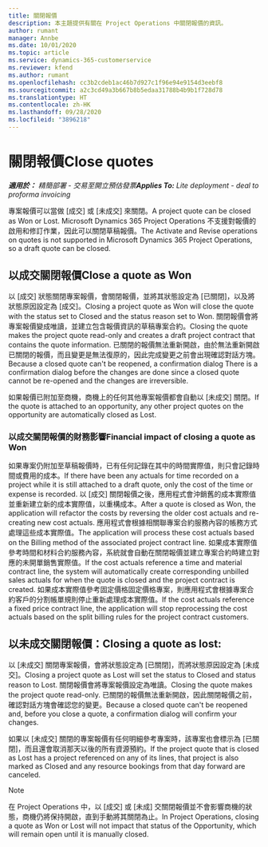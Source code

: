 ```yaml
---
title: 關閉報價
description: 本主題提供有關在 Project Operations 中關閉報價的資訊。
author: rumant
manager: Annbe
ms.date: 10/01/2020
ms.topic: article
ms.service: dynamics-365-customerservice
ms.reviewer: kfend
ms.author: rumant
ms.openlocfilehash: cc3b2cdeb1ac46b7d927c1f96e94e9154d3eebf8
ms.sourcegitcommit: a2c3cd49a3b667b8b5edaa31788b4b9b1f728d78
ms.translationtype: HT
ms.contentlocale: zh-HK
ms.lasthandoff: 09/28/2020
ms.locfileid: "3896218"
---
```

# <a name="close-quotes"></a><span data-ttu-id="1813f-103">關閉報價</span><span class="sxs-lookup"><span data-stu-id="1813f-103">Close quotes</span></span> 

<span data-ttu-id="1813f-104">_**適用於：** 精簡部署 - 交易至開立預估發票_</span><span class="sxs-lookup"><span data-stu-id="1813f-104">_**Applies To:** Lite deployment - deal to proforma invoicing_</span></span>

<span data-ttu-id="1813f-105">專案報價可以當做 [成交] 或 [未成交] 來關閉。</span><span class="sxs-lookup"><span data-stu-id="1813f-105">A project quote can be closed as Won or Lost.</span></span> <span data-ttu-id="1813f-106">Microsoft Dynamics 365 Project Operations 不支援對報價的啟用和修訂作業，因此可以關閉草稿報價。</span><span class="sxs-lookup"><span data-stu-id="1813f-106">The Activate and Revise operations on quotes is not supported in Microsoft Dynamics 365 Project Operations, so a draft quote can be closed.</span></span>

## <a name="close-a-quote-as-won"></a><span data-ttu-id="1813f-107">以成交關閉報價</span><span class="sxs-lookup"><span data-stu-id="1813f-107">Close a quote as Won</span></span>

<span data-ttu-id="1813f-108">以 [成交] 狀態關閉專案報價，會關閉報價，並將其狀態設定為 [已關閉]，以及將狀態原因設定為 [成交]。</span><span class="sxs-lookup"><span data-stu-id="1813f-108">Closing a project quote as Won will close the quote with the status set to Closed and the status reason set to Won.</span></span> <span data-ttu-id="1813f-109">關閉報價會將專案報價變成唯讀，並建立包含報價資訊的草稿專案合約。</span><span class="sxs-lookup"><span data-stu-id="1813f-109">Closing the quote makes the project quote read-only and creates a draft project contract that contains the quote information.</span></span> <span data-ttu-id="1813f-110">已關閉的報價無法重新開啟，由於無法重新開啟已關閉的報價，而且變更是無法復原的，因此完成變更之前會出現確認對話方塊。</span><span class="sxs-lookup"><span data-stu-id="1813f-110">Because a closed quote can't be reopened, a confirmation dialog There is a confirmation dialog before the changes are done since a closed quote cannot be re-opened and the changes are irreversible.</span></span>

<span data-ttu-id="1813f-111">如果報價已附加至商機，商機上的任何其他專案報價都會自動以 [未成交] 關閉。</span><span class="sxs-lookup"><span data-stu-id="1813f-111">If the quote is attached to an opportunity, any other project quotes on the opportunity are automatically closed as Lost.</span></span>

### <a name="financial-impact-of-closing-a-quote-as-won"></a><span data-ttu-id="1813f-112">以成交關閉報價的財務影響</span><span class="sxs-lookup"><span data-stu-id="1813f-112">Financial impact of closing a quote as Won</span></span>

<span data-ttu-id="1813f-113">如果專案仍附加至草稿報價時，已有任何記錄在其中的時間實際值，則只會記錄時間或費用的成本。</span><span class="sxs-lookup"><span data-stu-id="1813f-113">If there have been any actuals for time recorded on a project while it is still attached to a draft quote, only the cost of the time or expense is recorded.</span></span> <span data-ttu-id="1813f-114">以 [成交] 關閉報價之後，應用程式會沖銷舊的成本實際值並重新建立新的成本實際值，以重構成本。</span><span class="sxs-lookup"><span data-stu-id="1813f-114">After a quote is closed as Won, the application will refactor the costs by reversing the older cost actuals and re-creating new cost actuals.</span></span> <span data-ttu-id="1813f-115">應用程式會根據相關聯專案合約服務內容的帳務方式處理這些成本實際值。</span><span class="sxs-lookup"><span data-stu-id="1813f-115">The application will process these cost actuals based on the Billing method of the associated project contract line.</span></span> <span data-ttu-id="1813f-116">如果成本實際值參考時間和材料合約服務內容，系統就會自動在關閉報價並建立專案合約時建立對應的未開單銷售實際值。</span><span class="sxs-lookup"><span data-stu-id="1813f-116">If the cost actuals reference a time and material contract line, the system will automatically create corresponding unbilled sales actuals for when the quote is closed and the project contract is created.</span></span> <span data-ttu-id="1813f-117">如果成本實際值參考固定價格固定價格專案，則應用程式會根據專案合約客戶的分割帳單規則停止重新處理成本實際值。</span><span class="sxs-lookup"><span data-stu-id="1813f-117">If the cost actuals reference a fixed price contract line, the application will stop reprocessing the cost actuals based on the split billing rules for the project contract customers.</span></span>

## <a name="closing-a-quote-as-lost"></a><span data-ttu-id="1813f-118">以未成交關閉報價：</span><span class="sxs-lookup"><span data-stu-id="1813f-118">Closing a quote as lost:</span></span>

<span data-ttu-id="1813f-119">以 [未成交] 關閉專案報價，會將狀態設定為 [已關閉]，而將狀態原因設定為 [未成交]。</span><span class="sxs-lookup"><span data-stu-id="1813f-119">Closing a project quote as Lost will set the status to Closed and status reason to Lost.</span></span> <span data-ttu-id="1813f-120">關閉報價會將專案報價設定為唯讀。</span><span class="sxs-lookup"><span data-stu-id="1813f-120">Closing the quote makes the project quote read-only.</span></span> <span data-ttu-id="1813f-121">已關閉的報價無法重新開啟，因此關閉報價之前，確認對話方塊會確認您的變更。</span><span class="sxs-lookup"><span data-stu-id="1813f-121">Because a closed quote can't be reopened and, before you close a quote, a confirmation dialog will confirm your changes.</span></span>

<span data-ttu-id="1813f-122">如果以 [未成交] 關閉的專案報價有任何明細參考專案時，該專案也會標示為 [已關閉]，而且還會取消那天以後的所有資源預約。</span><span class="sxs-lookup"><span data-stu-id="1813f-122">If the project quote that is closed as Lost has a project referenced on any of its lines, that project is also marked as Closed and any resource bookings from that day forward are canceled.</span></span>

> [!NOTE]
> <span data-ttu-id="1813f-123">在 Project Operations 中，以 [成交] 或 [未成] 交關閉報價並不會影響商機的狀態，商機仍將保持開啟，直到手動將其關閉為止。</span><span class="sxs-lookup"><span data-stu-id="1813f-123">In Project Operations, closing a quote as Won or Lost will not impact that status of the Opportunity, which will remain open until it is manually closed.</span></span>
